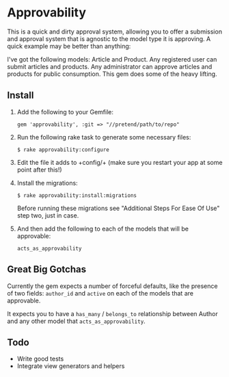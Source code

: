 # Approvability

This is a quick and dirty approval system, allowing you to offer a submission and approval system that is agnostic to the model type it is approving. A quick example may be better than anything:

I've got the following models: Article and Product. Any registered user can submit articles and products. Any administrator can approve articles and products for public consumption. This gem does some of the heavy lifting.

## Install

1. Add the following to your Gemfile: 

	```
	gem 'approvability', :git => "//pretend/path/to/repo"
	```
	
2. Run the following rake task to generate some necessary files:

	```
	$ rake approvability:configure
	```
	
3. Edit the file it adds to +config/+ (make sure you restart your app at some point after this!)
	
4. Install the migrations:

	```
	$ rake approvability:install:migrations
	```
	
	Before running these migrations see "Additional Steps For Ease Of Use" step two, just in case.
	
5. And then add the following to each of the models that will be approvable:

	```
	acts_as_approvability
	```
	
## Great Big Gotchas
	
Currently the gem expects a number of forceful defaults, like the presence of two fields: `author_id` and `active` on each of the models that are approvable.

It expects you to have a `has_many` / `belongs_to` relationship between Author and any other model that `acts_as_approvability`.

## Todo

* Write good tests
* Integrate view generators and helpers
